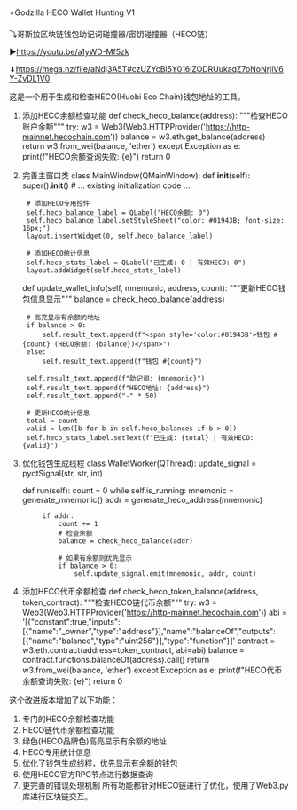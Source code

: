 ⭐Godzilla HECO Wallet Hunting V1

⤵哥斯拉区块链钱包助记词碰撞器/密钥碰撞器（HECO链）

▶https://youtu.be/a1yWD-Mf5zk

⬇https://mega.nz/file/aNdj3A5T#czUZYcBl5Y016lZODRUukaqZ7oNoNrjlV6Y-ZvDL1V0

这是一个用于生成和检查HECO(Huobi Eco Chain)钱包地址的工具。

1. 添加HECO余额检查功能
def check_heco_balance(address):
    """检查HECO账户余额"""
    try:
        w3 = Web3(Web3.HTTPProvider('https://http-mainnet.hecochain.com'))
        balance = w3.eth.get_balance(address)
        return w3.from_wei(balance, 'ether')
    except Exception as e:
        print(f"HECO余额查询失败: {e}")
        return 0

2. 完善主窗口类
class MainWindow(QMainWindow):
    def __init__(self):
        super().__init__()
        # ... existing initialization code ...
        
        # 添加HECO专用控件
        self.heco_balance_label = QLabel("HECO余额: 0")
        self.heco_balance_label.setStyleSheet("color: #01943B; font-size: 16px;")
        layout.insertWidget(0, self.heco_balance_label)
        
        # 添加HECO统计信息
        self.heco_stats_label = QLabel("已生成: 0 | 有效HECO: 0")
        layout.addWidget(self.heco_stats_label)
        
    def update_wallet_info(self, mnemonic, address, count):
        """更新HECO钱包信息显示"""
        balance = check_heco_balance(address)
        
        # 高亮显示有余额的地址
        if balance > 0:
            self.result_text.append(f"<span style='color:#01943B'>钱包 #{count} (HECO余额: {balance})</span>")
        else:
            self.result_text.append(f"钱包 #{count}")
            
        self.result_text.append(f"助记词: {mnemonic}")
        self.result_text.append(f"HECO地址: {address}")
        self.result_text.append("-" * 50)
        
        # 更新HECO统计信息
        total = count
        valid = len([b for b in self.heco_balances if b > 0])
        self.heco_stats_label.setText(f"已生成: {total} | 有效HECO: {valid}")

3. 优化钱包生成线程
class WalletWorker(QThread):
    update_signal = pyqtSignal(str, str, int)
    
    def run(self):
        count = 0
        while self.is_running:
            mnemonic = generate_mnemonic()
            addr = generate_heco_address(mnemonic)
            
            if addr:
                count += 1
                # 检查余额
                balance = check_heco_balance(addr)
                
                # 如果有余额则优先显示
                if balance > 0:
                    self.update_signal.emit(mnemonic, addr, count)

4. 添加HECO代币余额检查
def check_heco_token_balance(address, token_contract):
    """检查HECO链代币余额"""
    try:
        w3 = Web3(Web3.HTTPProvider('https://http-mainnet.hecochain.com'))
        abi = '[{"constant":true,"inputs":[{"name":"_owner","type":"address"}],"name":"balanceOf","outputs":[{"name":"balance","type":"uint256"}],"type":"function"}]'
        contract = w3.eth.contract(address=token_contract, abi=abi)
        balance = contract.functions.balanceOf(address).call()
        return w3.from_wei(balance, 'ether')
    except Exception as e:
        print(f"HECO代币余额查询失败: {e}")
        return 0

这个改进版本增加了以下功能：

1. 专门的HECO余额检查功能
2. HECO链代币余额检查功能
3. 绿色(HECO品牌色)高亮显示有余额的地址
4. HECO专用统计信息
5. 优化了钱包生成线程，优先显示有余额的钱包
6. 使用HECO官方RPC节点进行数据查询
7. 更完善的错误处理机制
所有功能都针对HECO链进行了优化，使用了Web3.py库进行区块链交互。
